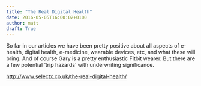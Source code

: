 ```yaml
---
title: "The Real Digital Health"
date: 2016-05-05T16:00:02+0100
author: matt
draft: True
---
```

So far in our articles we have been pretty positive about all aspects of e-health, digital health, e-medicine, wearable devices, etc, and what these will bring. And of course Gary is a pretty enthusiastic Fitbit wearer. But there are a few potential ‘trip hazards’ with underwriting significance.

http://www.selectx.co.uk/the-real-digital-health/
